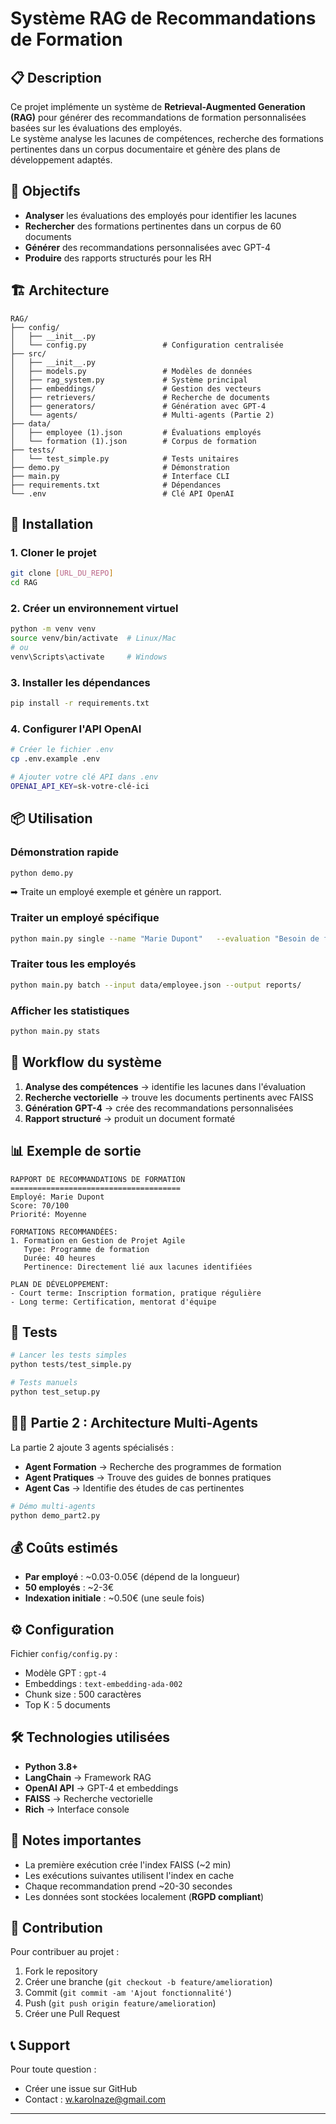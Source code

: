 # Système RAG de Recommandations de Formation

## 📋 Description

Ce projet implémente un système de **Retrieval-Augmented Generation (RAG)** pour générer des recommandations de formation personnalisées basées sur les évaluations des employés.  
Le système analyse les lacunes de compétences, recherche des formations pertinentes dans un corpus documentaire et génère des plans de développement adaptés.

## 🎯 Objectifs

- **Analyser** les évaluations des employés pour identifier les lacunes  
- **Rechercher** des formations pertinentes dans un corpus de 60 documents  
- **Générer** des recommandations personnalisées avec GPT-4  
- **Produire** des rapports structurés pour les RH  

## 🏗️ Architecture

```
RAG/
├── config/
│   ├── __init__.py
│   └── config.py                 # Configuration centralisée
├── src/
│   ├── __init__.py
│   ├── models.py                 # Modèles de données
│   ├── rag_system.py             # Système principal
│   ├── embeddings/               # Gestion des vecteurs
│   ├── retrievers/               # Recherche de documents
│   ├── generators/               # Génération avec GPT-4
│   └── agents/                   # Multi-agents (Partie 2)
├── data/
│   ├── employee (1).json         # Évaluations employés
│   └── formation (1).json        # Corpus de formation
├── tests/
│   └── test_simple.py            # Tests unitaires
├── demo.py                       # Démonstration
├── main.py                       # Interface CLI
├── requirements.txt              # Dépendances
└── .env                          # Clé API OpenAI
```

## 🚀 Installation

### 1. Cloner le projet
```bash
git clone [URL_DU_REPO]
cd RAG
```

### 2. Créer un environnement virtuel
```bash
python -m venv venv
source venv/bin/activate  # Linux/Mac
# ou
venv\Scripts\activate     # Windows
```

### 3. Installer les dépendances
```bash
pip install -r requirements.txt
```

### 4. Configurer l'API OpenAI
```bash
# Créer le fichier .env
cp .env.example .env

# Ajouter votre clé API dans .env
OPENAI_API_KEY=sk-votre-clé-ici
```

## 📦 Utilisation

### Démonstration rapide
```bash
python demo.py
```
➡ Traite un employé exemple et génère un rapport.

### Traiter un employé spécifique
```bash
python main.py single --name "Marie Dupont"   --evaluation "Besoin de formation en gestion de projet"   --score 70
```

### Traiter tous les employés
```bash
python main.py batch --input data/employee.json --output reports/
```

### Afficher les statistiques
```bash
python main.py stats
```

## 🔄 Workflow du système

1. **Analyse des compétences** → identifie les lacunes dans l'évaluation  
2. **Recherche vectorielle** → trouve les documents pertinents avec FAISS  
3. **Génération GPT-4** → crée des recommandations personnalisées  
4. **Rapport structuré** → produit un document formaté  

## 📊 Exemple de sortie

```
RAPPORT DE RECOMMANDATIONS DE FORMATION
======================================
Employé: Marie Dupont
Score: 70/100
Priorité: Moyenne

FORMATIONS RECOMMANDÉES:
1. Formation en Gestion de Projet Agile
   Type: Programme de formation
   Durée: 40 heures
   Pertinence: Directement lié aux lacunes identifiées

PLAN DE DÉVELOPPEMENT:
- Court terme: Inscription formation, pratique régulière
- Long terme: Certification, mentorat d'équipe
```

## 🧪 Tests

```bash
# Lancer les tests simples
python tests/test_simple.py

# Tests manuels
python test_setup.py
```

## 🏃‍♂️ Partie 2 : Architecture Multi-Agents

La partie 2 ajoute 3 agents spécialisés :
- **Agent Formation** → Recherche des programmes de formation  
- **Agent Pratiques** → Trouve des guides de bonnes pratiques  
- **Agent Cas** → Identifie des études de cas pertinentes  

```bash
# Démo multi-agents
python demo_part2.py
```

## 💰 Coûts estimés

- **Par employé** : ~0.03-0.05€ (dépend de la longueur)
- **50 employés** : ~2-3€
- **Indexation initiale** : ~0.50€ (une seule fois)

## ⚙️ Configuration

Fichier `config/config.py` :
- Modèle GPT : `gpt-4`  
- Embeddings : `text-embedding-ada-002`  
- Chunk size : 500 caractères  
- Top K : 5 documents  

## 🛠️ Technologies utilisées

- **Python 3.8+**  
- **LangChain** → Framework RAG  
- **OpenAI API** → GPT-4 et embeddings  
- **FAISS** → Recherche vectorielle  
- **Rich** → Interface console  

## 📝 Notes importantes

- La première exécution crée l'index FAISS (~2 min)  
- Les exécutions suivantes utilisent l'index en cache  
- Chaque recommandation prend ~20-30 secondes  
- Les données sont stockées localement (**RGPD compliant**)  

## 🤝 Contribution

Pour contribuer au projet :
1. Fork le repository  
2. Créer une branche (`git checkout -b feature/amelioration`)  
3. Commit (`git commit -am 'Ajout fonctionnalité'`)  
4. Push (`git push origin feature/amelioration`)  
5. Créer une Pull Request  

## 📞 Support

Pour toute question :
- Créer une issue sur GitHub  
- Contact : w.karolnaze@gmail.com  

---

